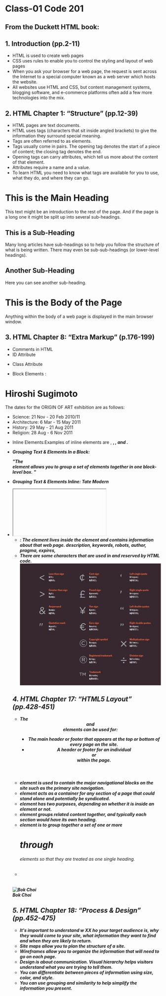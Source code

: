 # Class-01 Code 201
## From the Duckett HTML book:

## 1. Introduction (pp.2-11)
* HTML is used to create web pages
* CSS uses rules to enable you to control the styling and layout of web pages
* When you ask your browser for a web page, the request is sent across the Internet to a special computer known as a web server which hosts the website.
* All websites use HTML and CSS, but content management systems, blogging software, and e-commerce platforms often add a few more technologies into the mix.

## 2. HTML Chapter 1: “Structure” (pp.12-39)
* HTML pages are text documents.
* HTML uses tags (characters that sit inside angled brackets) to give the information they surround special meaning.
* Tags are often referred to as elements.
* Tags usually come in pairs. The opening tag denotes the start of a piece of content; the closing tag denotes the end.
* Opening tags can carry attributes, which tell us more about the content of that element.
* Attributes require a name and a value.
* To learn HTML you need to know what tags are available for you to use, what they do, and where they can go.
<html>
<body>
<h1>This is the Main Heading</h1>
<p>This text might be an introduction to the rest of the page. And if the page is a long one it might be split up into several sub-headings.<p>
<h2>This is a Sub-Heading</h2>
<p>Many long articles have sub-headings so to help you follow the structure of what is being written. There may even be sub-sub-headings (or lower-level headings).</p>
<h2>Another Sub-Heading</h2>
<p>Here you can see another sub-heading.</p>
</body>
</html>

<html>
<head>
<title>This is the Title of the Page</title>
</head>
<body>
<h1>This is the Body of the Page</h1>
<p>Anything within the body of a web page is displayed in the main browser window.</p>
</body>
</html>

## 3. HTML Chapter 8: “Extra Markup” (p.176-199) 
* Comments in HTML <!-- comment goes here -->
* ID Attribute <p id="pullquote"></p>
* Class Attribute <p class="important"> </p>
* Block Elements :
<h1>Hiroshi Sugimoto</h1>
<p>The dates for the ORIGIN OF ART exhibition are as follows:</p>
<ul>
<li>Science: 21 Nov - 20 Feb 2010/11</li>
<li>Architecture: 6 Mar - 15 May 2011</li>
<li>History: 29 May - 21 Aug 2011</li>
<li>Religion: 28 Aug - 6 Nov 2011</li>
</ul>

* Inline Elements:Examples of inline elements are
<a>, <b>, <em>, and <img>.

* Grouping Text & Elements In a Block: <div id="header"> </div> "The <div> element allows you to
group a set of elements together in one block-level box. "
* Grouping Text & Elements Inline: <span class="gallery">Tate Modern</span>
* <iframe> : src, width, height, scrolling, frameborder, seamless
<iframe
width="450"
height="350"
src="http://maps.google.co.uk/maps?q=moma+new+york
&amp;output=embed">
</iframe>

* <meta> : The <meta> element lives inside the <head> element and contains information about that web page.
 description, keywords, robots, author, pragma, expires, 
 * There are some characters that are used in and reserved by HTML code.
![Characters](/code201/characters.JPG)

## 4. HTML Chapter 17: “HTML5 Layout” (pp.428-451)
* The <header> and <footer> elements can be used for:
  - The main header or footer that appears at the top or bottom of every page on the site.
  - A header or footer for an individual <article> or <section> within the page.
* <nav> element is used to contain the major navigational blocks on the site such as the primary site navigation.  
* <article> element acts as a container for any section of a page that could stand alone and potentially be syndicated.
* <aside> element has two purposes, depending on whether it is inside an <article> element or not.
* <section> element groups related content together, and typically each section would have its own heading.
* <hgroup> element is to group together a set of one or more <h1> through <h6> elements so that they are treated as one single heading.
* <figure>
<img src="images/bok-choi.jpg" alt="Bok Choi" />
<figcaption>Bok Choi</figcaption>
</figure>


## 5. HTML Chapter 18: “Process & Design” (pp.452-475)
* It's important to understand w XX ho your target audience is, why they would come to your site, what information they want to find and when they are likely to return.
* Site maps allow you to plan the structure of a site.
* Wireframes allow you to organize the information that will need to go on each page.
* Design is about communication. Visual hierarchy helps visitors understand what you are trying to tell them.
* You can differentiate between pieces of information using size, color, and style.
* You can use grouping and similarity to help simplify the information you present.

